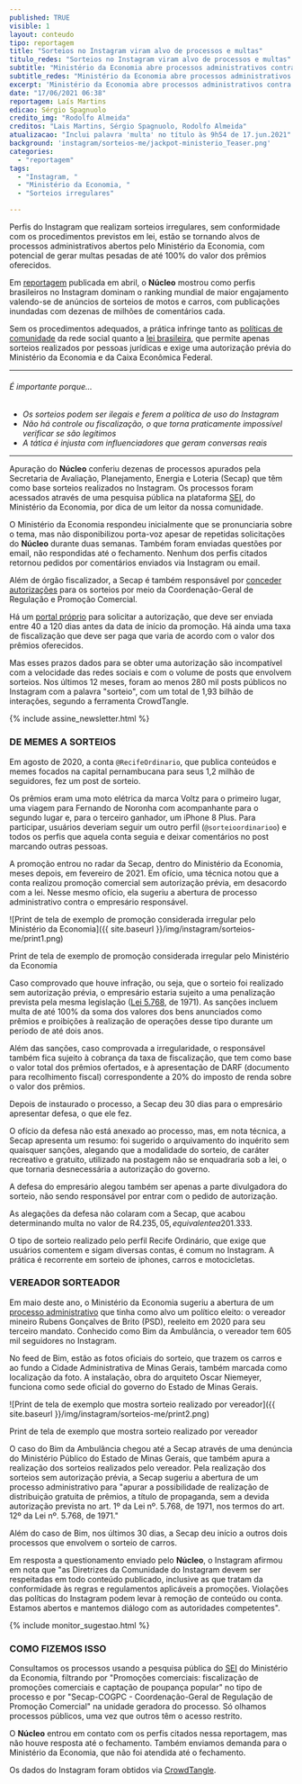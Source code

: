 ```yaml
---
published: TRUE
visible: 1
layout: conteudo
tipo: reportagem
title: "Sorteios no Instagram viram alvo de processos e multas"
titulo_redes: "Sorteios no Instagram viram alvo de processos e multas"
subtitle: "Ministério da Economia abre processos administrativos contra perfis que fazem sorteios sem autorização prévia, podendo resultar em multas"
subtitle_redes: "Ministério da Economia abre processos administrativos contra perfis que fazem sorteios sem autorização"
excerpt: 'Ministério da Economia abre processos administrativos contra perfis que fazem sorteios sem autorização prévia, podendo resultar em multas'
date: "17/06/2021 06:38"
reportagem: Laís Martins
edicao: Sérgio Spagnuolo
credito_img: "Rodolfo Almeida"
creditos: "Lais Martins, Sérgio Spagnuolo, Rodolfo Almeida"
atualizacao: "Inclui palavra 'multa' no título às 9h54 de 17.jun.2021"
background: 'instagram/sorteios-me/jackpot-ministerio_Teaser.png'
categories:
  - "reportagem"
tags:
  - "Instagram, "
  - "Ministério da Economia, "
  - "Sorteios irregulares"

---
```



Perfis do Instagram que realizam sorteios irregulares, sem conformidade com os procedimentos previstos em lei, estão se tornando alvos de processos administrativos abertos pelo Ministério da Economia, com potencial de gerar multas pesadas de até 100% do valor dos prêmios oferecidos.

Em [reportagem](https://nucleo.jor.br/reportagem/2021-04-22-sorteios-ilegais-instagram-engajamento) publicada em abril, o **Núcleo** mostrou como perfis brasileiros no Instagram dominam o ranking mundial de maior engajamento valendo-se de anúncios de sorteios de motos e carros, com publicações inundadas com dezenas de milhões de comentários cada.

Sem os procedimentos adequados, a prática infringe tanto as [políticas de comunidade](https://www.facebook.com/help/instagram/179379842258600) da rede social quanto a [lei brasileira](http://www.planalto.gov.br/ccivil_03/leis/l5768.htm), que permite apenas sorteios realizados por pessoas jurídicas e exige uma autorização prévia do Ministério da Economia e da Caixa Econômica Federal.

---

###### É importante porque...

- *Os sorteios podem ser ilegais e ferem a política de uso do Instagram*
- *Não há controle ou fiscalização, o que torna praticamente impossível verificar se são legítimos*
- *A tática é injusta com influenciadores que geram conversas reais*


---

Apuração do **Núcleo** conferiu dezenas de processos apurados pela Secretaria de Avaliação, Planejamento, Energia e Loteria (Secap) que têm como base sorteios realizados no Instagram. Os processos foram acessados através de uma pesquisa pública na plataforma [SEI](https://sei.economia.gov.br/sei/modulos/pesquisa/md_pesq_processo_pesquisar.php?acao_externa=protocolo_pesquisar&acao_origem_externa=protocolo_pesquisar&id_orgao_acesso_externo=0), do Ministério da Economia, por dica de um leitor da nossa comunidade.

O Ministério da Economia respondeu inicialmente que se pronunciaria sobre o tema, mas não disponibilizou porta-voz apesar de repetidas solicitações do **Núcleo** durante duas semanas. Também foram enviadas questões por email, não respondidas até o fechamento. Nenhum dos perfis citados retornou pedidos por comentários enviados via Instagram ou email.

Além de órgão fiscalizador, a Secap é também responsável por [conceder autorizações](https://www.gov.br/fazenda/pt-br/acesso-a-informacao/perguntas-frequentes/regulacao/promocoes-comerciais#pergunta2) para os sorteios por meio da Coordenação-Geral de Regulação e Promoção Comercial.

Há um [portal próprio](https://scpc.seae.fazenda.gov.br/scpc/login.jsf) para solicitar a autorização, que deve ser enviada entre 40 a 120 dias antes da data de início da promoção. Há ainda uma taxa de fiscalização que deve ser paga que varia de acordo com o valor dos prêmios oferecidos.

Mas esses prazos dados para se obter uma autorização são incompatível com a velocidade das redes sociais e com o volume de posts que envolvem sorteios. Nos últimos 12 meses, foram ao menos 280 mil posts públicos no Instagram com a palavra "sorteio", com um total de 1,93 bilhão de interações, segundo a ferramenta CrowdTangle.

{% include assine_newsletter.html %}

### DE MEMES A SORTEIOS
Em agosto de 2020, a conta `@RecifeOrdinario`, que publica conteúdos e memes focados na capital pernambucana para seus 1,2 milhão de seguidores, fez um post de sorteio.

Os prêmios eram uma moto elétrica da marca Voltz para o primeiro lugar, uma viagem para Fernando de Noronha com acompanhante para o segundo lugar e, para o terceiro ganhador, um iPhone 8 Plus. Para participar, usuários deveriam seguir um outro perfil (`@sorteioordinarioo`) e todos os perfis que aquela conta seguia e deixar comentários no post marcando outras pessoas.

A promoção entrou no radar da Secap, dentro do Ministério da Economia, meses depois, em fevereiro de 2021. Em ofício, uma técnica notou que a conta realizou promoção comercial sem autorização prévia, em desacordo com a lei. Nesse mesmo ofício, ela sugeriu a abertura de processo administrativo contra o empresário responsável.

![Print de tela de exemplo de promoção considerada irregular pelo Ministério da Economia]({{ site.baseurl }}/img/instagram/sorteios-me/print1.png)

<figcaption>Print de tela de exemplo de promoção considerada irregular pelo Ministério da Economia</figcaption>

Caso comprovado que houve infração, ou seja, que o sorteio foi realizado sem autorização prévia, o empresário estaria sujeito a uma penalização prevista pela mesma legislação ([Lei  5.768](https://www.camara.leg.br/proposicoesWeb/prop_mostrarintegra;jsessionid=7F0E06B587F767CBED557527F4EB5AAE.proposicoesWebExterno2?codteor=232356&filename=LegislacaoCitada+-PL+3887/2004), de 1971). As sanções incluem multa de até 100% da soma dos valores dos bens anunciados como prêmios e proibições à realização de operações desse tipo durante um período de até dois anos.

Além das sanções, caso comprovada a irregularidade, o responsável também fica sujeito à cobrança da taxa de fiscalização, que tem como base o valor total dos prêmios ofertados, e à apresentação de DARF (documento para recolhimento fiscal) correspondente a 20% do imposto de renda sobre o valor dos prêmios.

Depois de instaurado o processo, a Secap deu 30 dias para o empresário apresentar defesa, o que ele fez.

O ofício da defesa não está anexado ao processo, mas, em nota técnica, a Secap apresenta um resumo: foi sugerido o arquivamento do inquérito sem quaisquer sanções, alegando que a modalidade do sorteio, de caráter recreativo e gratuito, utilizado na postagem não se enquadraria sob a lei, o que tornaria desnecessária a autorização do governo.

A defesa do empresário alegou também ser apenas a parte divulgadora do sorteio, não sendo responsável por entrar com o pedido de autorização.

As alegações da defesa não colaram com a Secap, que acabou determinando multa no valor de R$4.235, 05, equivalente a 20% do valor total dos prêmios, além do pagamento da taxa de fiscalização no valor de R$1.333.

O tipo de sorteio realizado pelo perfil Recife Ordinário, que exige que usuários comentem e sigam diversas contas, é comum no Instagram. A prática é recorrente em sorteio de iphones, carros e motocicletas.

### VEREADOR SORTEADOR
Em maio deste ano, o Ministério da Economia sugeriu a abertura de um [processo administrativo](https://drive.google.com/file/d/127r3eATcYlR3UYchrUtXba1SYb6FGJ3I/view?usp=sharing) que tinha como alvo um político eleito: o vereador mineiro Rubens Gonçalves de Brito (PSD), reeleito em 2020 para seu terceiro mandato. Conhecido como Bim da Ambulância, o vereador tem 605 mil seguidores no Instagram.

No feed de Bim, estão as fotos oficiais do sorteio, que trazem os carros e ao fundo a Cidade Administrativa de Minas Gerais, também marcada como localização da foto. A instalação, obra do arquiteto Oscar Niemeyer, funciona como sede oficial do governo do Estado de Minas Gerais.

![Print de tela de exemplo que mostra sorteio realizado por vereador]({{ site.baseurl }}/img/instagram/sorteios-me/print2.png)
<figcaption>Print de tela de exemplo que mostra sorteio realizado por vereador</figcaption>


O caso do Bim da Ambulância chegou até a Secap através de uma denúncia do Ministério Público do Estado de Minas Gerais, que também apura a realização dos sorteios realizados pelo vereador. Pela realização dos sorteios sem autorização prévia, a Secap sugeriu a abertura de um processo administrativo para "apurar a possibilidade de realização de distribuição gratuita de prêmios, a título de propaganda, sem a devida autorização prevista no art. 1º da Lei nº. 5.768, de 1971, nos termos do art. 12º da Lei nº. 5.768, de 1971."

Além do caso de Bim, nos últimos 30 dias, a Secap deu início a outros dois processos que envolvem o sorteio de carros.

Em resposta a questionamento enviado pelo **Núcleo**, o Instagram afirmou em nota que "as Diretrizes da Comunidade do Instagram devem ser respeitadas em todo conteúdo publicado, inclusive as que tratam da conformidade às regras e regulamentos aplicáveis a promoções. Violações das políticas do Instagram podem levar à remoção de conteúdo ou conta. Estamos abertos e mantemos diálogo com as autoridades competentes".

{% include monitor_sugestao.html %}

### COMO FIZEMOS ISSO
Consultamos os processos usando a pesquisa pública do [SEI](https://sei.economia.gov.br/sei/modulos/pesquisa/md_pesq_processo_pesquisar.php?acao_externa=protocolo_pesquisar&acao_origem_externa=protocolo_pesquisar&id_orgao_acesso_externo=0) do Ministério da Economia, filtrando por "Promoções comerciais: fiscalização de promoções comerciais e captação de poupança popular" no tipo de processo e por "Secap-COGPC - Coordenação-Geral de Regulação de Promoção Comercial" na unidade geradora do processo. Só olhamos processos públicos, uma vez que outros têm o acesso restrito.

O **Núcleo** entrou em contato com os perfis citados nessa reportagem, mas não houve resposta até o fechamento. Também enviamos demanda para o Ministério da Economia, que não foi atendida até o fechamento.

Os dados do Instagram foram obtidos via [CrowdTangle](https://apps.crowdtangle.com/).
